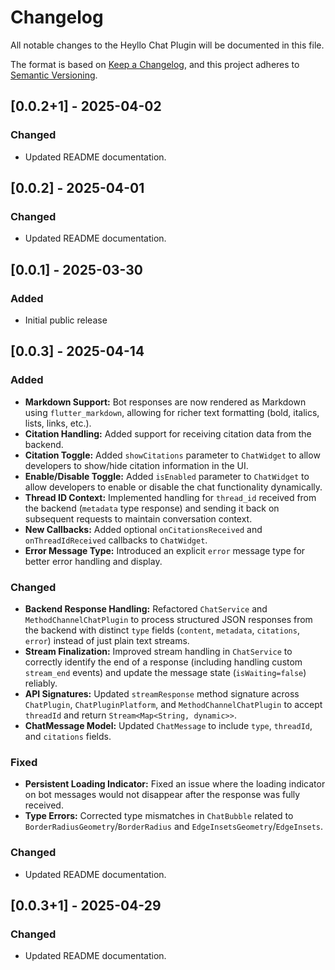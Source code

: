 # Changelog

All notable changes to the Heyllo Chat Plugin will be documented in this file.

The format is based on [Keep a Changelog](https://keepachangelog.com/en/1.0.0/),
and this project adheres to [Semantic Versioning](https://semver.org/spec/v2.0.0.html).

## [0.0.2+1] - 2025-04-02

### Changed
- Updated README documentation.

## [0.0.2] - 2025-04-01

### Changed
- Updated README documentation.

## [0.0.1] - 2025-03-30

### Added
- Initial public release


## [0.0.3] - 2025-04-14

### Added
- **Markdown Support:** Bot responses are now rendered as Markdown using `flutter_markdown`, allowing for richer text formatting (bold, italics, lists, links, etc.).
- **Citation Handling:** Added support for receiving citation data from the backend.
- **Citation Toggle:** Added `showCitations` parameter to `ChatWidget` to allow developers to show/hide citation information in the UI.
- **Enable/Disable Toggle:** Added `isEnabled` parameter to `ChatWidget` to allow developers to enable or disable the chat functionality dynamically.
- **Thread ID Context:** Implemented handling for `thread_id` received from the backend (`metadata` type response) and sending it back on subsequent requests to maintain conversation context.
- **New Callbacks:** Added optional `onCitationsReceived` and `onThreadIdReceived` callbacks to `ChatWidget`.
- **Error Message Type:** Introduced an explicit `error` message type for better error handling and display.

### Changed
- **Backend Response Handling:** Refactored `ChatService` and `MethodChannelChatPlugin` to process structured JSON responses from the backend with distinct `type` fields (`content`, `metadata`, `citations`, `error`) instead of just plain text streams.
- **Stream Finalization:** Improved stream handling in `ChatService` to correctly identify the end of a response (including handling custom `stream_end` events) and update the message state (`isWaiting=false`) reliably.
- **API Signatures:** Updated `streamResponse` method signature across `ChatPlugin`, `ChatPluginPlatform`, and `MethodChannelChatPlugin` to accept `threadId` and return `Stream<Map<String, dynamic>>`.
- **ChatMessage Model:** Updated `ChatMessage` to include `type`, `threadId`, and `citations` fields.

### Fixed
- **Persistent Loading Indicator:** Fixed an issue where the loading indicator on bot messages would not disappear after the response was fully received.
- **Type Errors:** Corrected type mismatches in `ChatBubble` related to `BorderRadiusGeometry`/`BorderRadius` and `EdgeInsetsGeometry`/`EdgeInsets`.

### Changed
- Updated README documentation.

## [0.0.3+1] - 2025-04-29

### Changed
- Updated README documentation.
